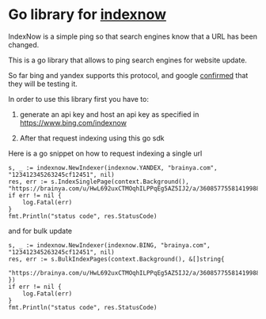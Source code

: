 # Go library for [indexnow](https://www.indexnow.org/)

IndexNow is a simple ping so that search engines know that a URL has been changed.

This is a go library that allows to ping search engines for website update.

So far bing and yandex supports this protocol, and google [confirmed](https://www.searchenginejournal.com/google-will-be-testing-indexnow/426602/) that they will be testing it.

In order to use this library first you have to:
1) generate an api key and host an api key as specified in https://www.bing.com/indexnow

2) After that request indexing using this go sdk

Here is a go snippet on how to request indexing a single url
```golang
s, _ := indexnow.NewIndexer(indexnow.YANDEX, "brainya.com", "123412345263245cf12451", nil)
res, err := s.IndexSinglePage(context.Background(), "https://brainya.com/u/HwL692uxCTMOqhILPPqEg5AZ5IJ2/a/360857755814199888")
if err != nil {
	log.Fatal(err)
}
fmt.Println("status code", res.StatusCode)
```
and for bulk update
```golang
s, _ := indexnow.NewIndexer(indexnow.BING, "brainya.com", "123412345263245cf12451", nil)
res, err := s.BulkIndexPages(context.Background(), &[]string{
	"https://brainya.com/u/HwL692uxCTMOqhILPPqEg5AZ5IJ2/a/360857755814199888",
})
if err != nil {
	log.Fatal(err)
}
fmt.Println("status code", res.StatusCode)
```
